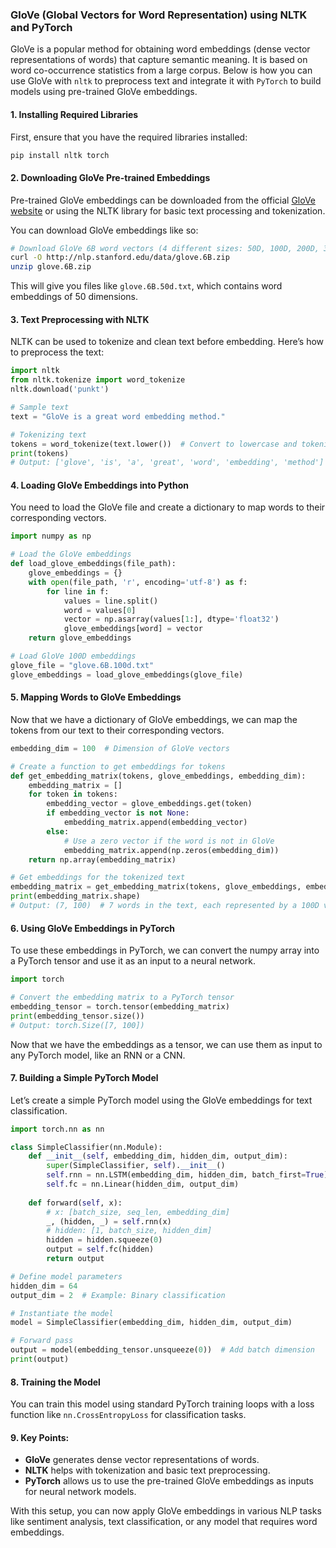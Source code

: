 ### GloVe (Global Vectors for Word Representation) using NLTK and PyTorch

GloVe is a popular method for obtaining word embeddings (dense vector representations of words) that capture semantic meaning. It is based on word co-occurrence statistics from a large corpus. Below is how you can use GloVe with `nltk` to preprocess text and integrate it with `PyTorch` to build models using pre-trained GloVe embeddings.

#### 1. **Installing Required Libraries**
First, ensure that you have the required libraries installed:
```bash
pip install nltk torch
```

#### 2. **Downloading GloVe Pre-trained Embeddings**
Pre-trained GloVe embeddings can be downloaded from the official [GloVe website](https://nlp.stanford.edu/projects/glove/) or using the NLTK library for basic text processing and tokenization.

You can download GloVe embeddings like so:

```bash
# Download GloVe 6B word vectors (4 different sizes: 50D, 100D, 200D, 300D)
curl -O http://nlp.stanford.edu/data/glove.6B.zip
unzip glove.6B.zip
```
This will give you files like `glove.6B.50d.txt`, which contains word embeddings of 50 dimensions.

#### 3. **Text Preprocessing with NLTK**
NLTK can be used to tokenize and clean text before embedding. Here’s how to preprocess the text:

```python
import nltk
from nltk.tokenize import word_tokenize
nltk.download('punkt')

# Sample text
text = "GloVe is a great word embedding method."

# Tokenizing text
tokens = word_tokenize(text.lower())  # Convert to lowercase and tokenize
print(tokens)
# Output: ['glove', 'is', 'a', 'great', 'word', 'embedding', 'method']
```

#### 4. **Loading GloVe Embeddings into Python**
You need to load the GloVe file and create a dictionary to map words to their corresponding vectors.

```python
import numpy as np

# Load the GloVe embeddings
def load_glove_embeddings(file_path):
    glove_embeddings = {}
    with open(file_path, 'r', encoding='utf-8') as f:
        for line in f:
            values = line.split()
            word = values[0]
            vector = np.asarray(values[1:], dtype='float32')
            glove_embeddings[word] = vector
    return glove_embeddings

# Load GloVe 100D embeddings
glove_file = "glove.6B.100d.txt"
glove_embeddings = load_glove_embeddings(glove_file)
```

#### 5. **Mapping Words to GloVe Embeddings**
Now that we have a dictionary of GloVe embeddings, we can map the tokens from our text to their corresponding vectors.

```python
embedding_dim = 100  # Dimension of GloVe vectors

# Create a function to get embeddings for tokens
def get_embedding_matrix(tokens, glove_embeddings, embedding_dim):
    embedding_matrix = []
    for token in tokens:
        embedding_vector = glove_embeddings.get(token)
        if embedding_vector is not None:
            embedding_matrix.append(embedding_vector)
        else:
            # Use a zero vector if the word is not in GloVe
            embedding_matrix.append(np.zeros(embedding_dim))
    return np.array(embedding_matrix)

# Get embeddings for the tokenized text
embedding_matrix = get_embedding_matrix(tokens, glove_embeddings, embedding_dim)
print(embedding_matrix.shape)
# Output: (7, 100)  # 7 words in the text, each represented by a 100D vector
```

#### 6. **Using GloVe Embeddings in PyTorch**
To use these embeddings in PyTorch, we can convert the numpy array into a PyTorch tensor and use it as an input to a neural network.

```python
import torch

# Convert the embedding matrix to a PyTorch tensor
embedding_tensor = torch.tensor(embedding_matrix)
print(embedding_tensor.size())
# Output: torch.Size([7, 100])
```

Now that we have the embeddings as a tensor, we can use them as input to any PyTorch model, like an RNN or a CNN.

#### 7. **Building a Simple PyTorch Model**
Let’s create a simple PyTorch model using the GloVe embeddings for text classification.

```python
import torch.nn as nn

class SimpleClassifier(nn.Module):
    def __init__(self, embedding_dim, hidden_dim, output_dim):
        super(SimpleClassifier, self).__init__()
        self.rnn = nn.LSTM(embedding_dim, hidden_dim, batch_first=True)
        self.fc = nn.Linear(hidden_dim, output_dim)
    
    def forward(self, x):
        # x: [batch_size, seq_len, embedding_dim]
        _, (hidden, _) = self.rnn(x)
        # hidden: [1, batch_size, hidden_dim]
        hidden = hidden.squeeze(0)
        output = self.fc(hidden)
        return output

# Define model parameters
hidden_dim = 64
output_dim = 2  # Example: Binary classification

# Instantiate the model
model = SimpleClassifier(embedding_dim, hidden_dim, output_dim)

# Forward pass
output = model(embedding_tensor.unsqueeze(0))  # Add batch dimension
print(output)
```

#### 8. **Training the Model**
You can train this model using standard PyTorch training loops with a loss function like `nn.CrossEntropyLoss` for classification tasks.

#### 9. **Key Points**:
- **GloVe** generates dense vector representations of words.
- **NLTK** helps with tokenization and basic text preprocessing.
- **PyTorch** allows us to use the pre-trained GloVe embeddings as inputs for neural network models.

With this setup, you can now apply GloVe embeddings in various NLP tasks like sentiment analysis, text classification, or any model that requires word embeddings.

